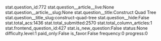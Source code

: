 stat.question_id:772
stat.question__article__live:None
stat.question__article__slug:None
stat.question__title:Construct Quad Tree
stat.question__title_slug:construct-quad-tree
stat.question__hide:False
stat.total_acs:1436
stat.total_submitted:2570
stat.total_column_articles:1
stat.frontend_question_id:427
stat.is_new_question:False
status:None
difficulty.level:1
paid_only:False
is_favor:False
frequency:0
progress:0
